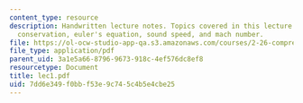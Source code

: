 ```yaml
---
content_type: resource
description: Handwritten lecture notes. Topics covered in this lecture include mass
  conservation, euler's equation, sound speed, and mach number.
file: https://ol-ocw-studio-app-qa.s3.amazonaws.com/courses/2-26-compressible-fluid-dynamics-spring-2004/7dd6e349f0bbf53e9c745c4b5e4cbe25_lec1.pdf
file_type: application/pdf
parent_uid: 3a1e5a66-8796-9673-918c-4ef576dc8ef8
resourcetype: Document
title: lec1.pdf
uid: 7dd6e349-f0bb-f53e-9c74-5c4b5e4cbe25
---
```

